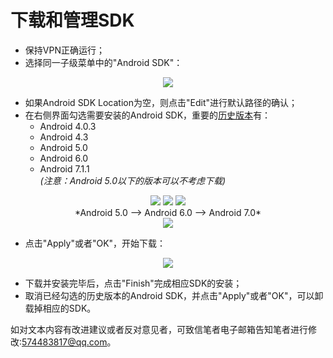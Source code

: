 # 下载和管理SDK
* 保持VPN正确运行；
* 选择同一子级菜单中的"Android SDK"：  

<div align="center"><image src = https://raw.githubusercontent.com/Thelordofdream/Android-Introduction/master/images/020.png onload = 'this.width=400'/></div>  

* 如果Android SDK Location为空，则点击"Edit"进行默认路径的确认；
* 在右侧界面勾选需要安装的Android SDK，重要的[历史版本]有：
	* Android 4.0.3
	* Android 4.3
	* Android 5.0
	* Android 6.0  
	* Android 7.1.1   
*(注意：Android 5.0以下的版本可以不考虑下载)*  

<div align="center"><image src = https://raw.githubusercontent.com/Thelordofdream/Android-Introduction/master/images/Android_5.0-en.png onload = 'this.width=125'/> <image src = https://raw.githubusercontent.com/Thelordofdream/Android-Introduction/master/images/Android_6.0-en.png onload = 'this.width=125'/> <image src = https://raw.githubusercontent.com/Thelordofdream/Android-Introduction/master/images/Android_7.0-en.png onload = 'this.width=125'/></div>  

<center>*Android 5.0 --> Android 6.0 --> Android 7.0*</center>  

<div align="center"><image src = https://raw.githubusercontent.com/Thelordofdream/Android-Introduction/master/images/021.png onload = 'this.width=400'/></div>  

* 点击"Apply"或者"OK"，开始下载：  

<div align="center"><image src = https://raw.githubusercontent.com/Thelordofdream/Android-Introduction/master/images/022.png onload = 'this.width=400'/></div>  

* 下载并安装完毕后，点击"Finish"完成相应SDK的安装；
* 取消已经勾选的历史版本的Android SDK，并点击"Apply"或者"OK"，可以卸载掉相应的SDK。  

如对文本内容有改进建议或者反对意见者，可致信笔者电子邮箱告知笔者进行修改:<574483817@qq.com>。
 

[历史版本]:https://zh.wikipedia.org/wiki/Android歷史版本
